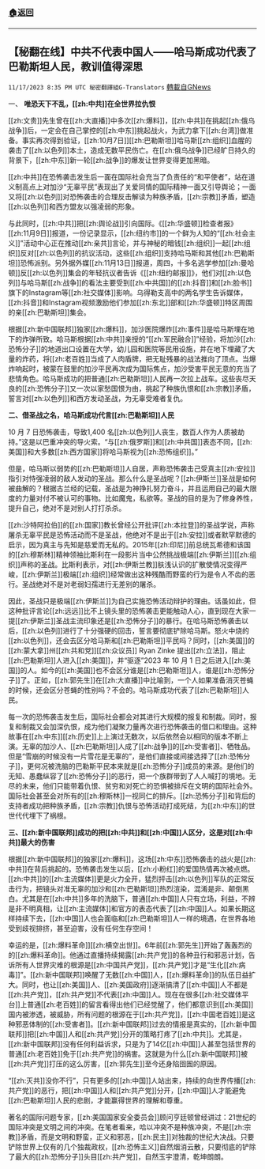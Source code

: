 ###  [:house:返回](README.md)
---


## 【秘翻在线】中共不代表中国人——哈马斯成功代表了巴勒斯坦人民，教训值得深思
`11/17/2023 8:35 PM UTC 秘密翻譯組G-Translators` [轉載自GNews](https://gnews.org/articles/1988992)

         

一、    **唯恐天下不乱，[[zh:中共]]在全世界拉仇恨**

[[zh:文贵]]先生曾在[[zh:大直播]]中多次[[zh:爆料]]，[[zh:中共]]在挑起[[zh:俄乌战争]]后，一定会在自己掌控的[[zh:中东]]挑起战火，为武力拿下[[zh:台湾]]做准备。事实再次得到验证，[[zh:10月7日]][[zh:巴勒斯坦]]哈马斯[[zh:组织]]血腥的袭击了[[zh:以色列]]本土，造成无数平民伤亡。在[[zh:俄乌战争]]已经旷日持久的背景下，[[zh:中东]]新一轮[[zh:战争]]的爆发让世界变得更加黑暗。

[[zh:中共]]在恐怖袭击发生后一面在国际社会充当了负责任的“和平使者”，站在道义制高点上对加沙“无辜平民”表现出了关爱同情的国际精神一面又引导舆论；一面又将[[zh:以色列]]对恐怖袭击的合理反击解读为种族矛盾，[[zh:宗教]]矛盾，塑造[[zh:以色列]]和西方盟友以强凌弱的形象。

与此同时，[[zh:中共]]把[[zh:舆论战]]引向国际。《[[zh:华盛顿]]检查者报》[[zh:11月9日]]报道，一份记录显示，[[zh:纽约市]]的一个鲜为人知的“[[zh:社会主义]]”活动中心正在推动[[zh:亲共]]言论，并与神秘的暗钱[[zh:组织]]一起[[zh:组织]]反对[[zh:以色列]]的抗议活动，这些[[zh:组织]]支持哈马斯和其他[[zh:巴勒斯坦]]恐怖派别。另外据外媒[[zh:11月13日]]报道，周四，十多名逃学参加[[zh:曼哈顿]]反[[zh:以色列]]集会的年轻抗议者告诉《[[zh:纽约邮报]]》，他们对[[zh:以色列]]与哈马斯[[zh:战争]]的看法主要受到[[zh:中共国]]的[[zh:抖音]]和[[zh:脸书]]旗下的Instagram等[[zh:社交媒体]]影响。乌得勒支高中的两名学生告诉媒体，[[zh:抖音]]和Instagram视频激励他们参加[[zh:东北]]部和[[zh:华盛顿]]特区周围的亲[[zh:巴勒斯坦]]集会。

根据[[zh:新中国联邦]]独家[[zh:爆料]]，加沙医院爆炸[[zh:事件]]是哈马斯埋在地下的炸弹所致。哈马斯根据[[zh:中共]]亲授的“[[zh:军民融合]]”经验，将加沙[[zh:恐怖分子]]的地道出口设置在大学，幼儿园和医院等民用设施，并在地下埋藏了大量的炸药，将[[zh:老百姓]]当成了人肉盾牌，把无耻残暴的战法推向了顶点。当爆炸响起时，被蒙在鼓里的加沙平民再次成为国际焦点，加沙受害平民无意的充当了悲情角色。哈马斯成功的把普通[[zh:巴勒斯坦]]人民再一次拉上战车。这些丧尽天良的[[zh:恐怖分子]]又一次以家愁国恨为由，挑起了种族仇恨和[[zh:宗教]]矛盾，誓言对[[zh:以色列]]和西方发动圣战，为无辜受难者复仇。

**二、借圣战之名，哈马斯成功代言[[zh:巴勒斯坦]]人民**

10 月 7 日恐怖袭击，导致1,400 名[[zh:以色列]]人丧生，数百人作为人质被劫持。”这是以巴重冲突的导火索。“与[[zh:俄罗斯]]和[[zh:中共国]]表态不同，[[zh:美国]]和大多数[[zh:西方国家]]将哈马斯视为[[zh:恐怖组织]]。”

但是，哈马斯以弱势的[[zh:巴勒斯坦]]人自居，声称恐怖袭击己受真主[[zh:安拉]]指引对恃强凌弱的敌人发动的圣战。那么什么是圣战呢？[[zh:伊斯兰]]圣战是如何被曲解的？根据古兰经的记载，圣战是为神挣扎努力奋斗，并且运用自己的最大限度的力量对付不被认可的事物。比如魔鬼，私欲等。圣战的目的是为了修身养性，提升自己，绝对不是对别人打打杀杀。

[[zh:沙特阿拉伯]]的[[zh:国家]]教长曾经公开批评[[zh:本拉登]]的圣战学说，声称屠杀无辜平民是恐怖活动而不是圣战，他绝对不是出于[[zh:安拉]]或者默罕默德的启示，因为真主与先知是慈爱而无私的。2015年[[zh:印尼]]前总统瓦希德和该国的[[zh:穆斯林]]精神领袖比斯利在一段影片当中公然挑战极端[[zh:伊斯兰]][[zh:组织]]声称的圣战。比斯利表示，对[[zh:伊斯兰教]]肤浅认识的扩散使情况变得严峻，[[zh:伊斯兰]]极端[[zh:组织]]经常做出这种残酷而野蛮的行为是令人不齿的恶行。圣战绝对不是对老弱妇孺进行无差别的屠杀。

因此，圣战只是极端[[zh:伊斯兰]]为自己实施恐怖活动辩护的理由。话虽如此，但这种批评言论[[zh:远远]]比不上镜头里的恐怖袭击更能触动人心，直到现在大家一提[[zh:伊斯兰]]圣战主流印象还是[[zh:恐怖分子]]的暴行。在哈马斯恐怖袭击以后，[[zh:以色列]]进行了十分强硬的回击，誓言要彻底铲除哈马斯。怒火中烧的[[zh:以色列]]，还会去区分哈马斯和[[zh:巴勒斯坦]]平民吗？同时，[[zh:美国]]的[[zh:蒙大拿]]州[[zh:共和党]][[zh:众议员]] Ryan Zinke 提出[[zh:立法]]，阻止[[zh:巴勒斯坦]]人进入[[zh:美国]]，并“驱逐”2023 年 10 月 1 日之后进入[[zh:美国]]的人。如今的[[zh:美国]]也不会区分谁是[[zh:巴勒斯坦]]人，谁是[[zh:恐怖分子]]了。正如，[[zh:郭先生]]在[[zh:大直播]]中比喻到，一个人如果准备消灭苍蝇的时候，还会区分苍蝇的性别吗？不会的。哈马斯成功代表了[[zh:巴勒斯坦]]人民。

每一次的恐怖袭击发生后，国际社会都会对其进行大规模的报复和制裁。同时，报复和制裁又会加深仇恨，成为他们凝聚力量再次进行恐怖袭击的借口和理由。这种故事在[[zh:中东]][[zh:历史]]上上演过无数次，以后依然会以相同的版本不断上演。无辜的加沙人、[[zh:巴勒斯坦]]人成了[[zh:战争]]的[[zh:受害者]]、牺牲品。但是“雪崩的时候没有一片雪花是无辜的”，是他们直接或间接选择了[[zh:恐怖分子]]，更何况被洗脑的巴勒斯平民本来就是[[zh:恐怖分子]]成员的来源。是他们的无知、愚蠢纵容了[[zh:恐怖分子]]的恶行，把一个族群带到了人人喊打的境地。无尽的未来，他们只能带着仇恨、贫穷和对死亡的恐惧被排斥在文明的国际社会外。国际社会甚至会对所有的[[zh:穆斯林]]一视同仁的排斥。[[zh:恐怖分子]]和背后的支持者成功把种族矛盾，[[zh:宗教]]仇恨与恐怖活动打成死结，为[[zh:中东]]的世世代代埋下了祸根。

**三、[[zh:新中国联邦]]成功的把[[zh:中共]]和[[zh:中国]]人区分，这是对[[zh:中共]]最大的伤害**

根据[[zh:新中国联邦]]的独家[[zh:爆料]]，这场[[zh:中东]]恐怖袭击的战火是[[zh:中共]]在背后挑起的。恐怖袭击发生以后，[[zh:小粉红]]的爱国热情再次被点燃。[[zh:中共]]的[[zh:主流媒体]]更是火力全开，猛烈抨击[[zh:以色列]]军队的正常反击行为，把镜头对准无辜的加沙和[[zh:巴勒斯坦]]热烈渲染，混淆是非、颠倒黑白。尤其是在[[zh:中共]]多年的洗脑下，普通[[zh:中国]]人只有立场，利益，不辨是非不明真相，让[[zh:主流媒体]]和官方的表态代表了[[zh:中国]]人。如果长期这样持续下去，[[zh:中国]]人也会面临和[[zh:巴勒斯坦]]人一样的境遇，在世界各地受到歧视排挤，甚至迫害，没有任何生存空间！

幸运的是，[[zh:爆料革命]][[zh:横空出世]]。6年前[[zh:郭先生]]开始了轰轰烈的的[[zh:爆料革命]]。他通过直播持续揭露[[zh:共产党]]的各种丑行和邪恶计划，告诉所有人世界灾难的根源是[[zh:中国共产党]]，[[zh:共产党]]才是“生化[[zh:病毒]]”。[[zh:新中国联邦]]唤醒了无数[[zh:中国]]人，[[zh:爆料革命]]的队伍日益扩大。同时，也让[[zh:美国]]人、[[zh:美国政府]]逐渐搞清了[[zh:中国]]人不都是[[zh:共产党]]，[[zh:共产党]]不代表[[zh:中国]]人。现在在很多[[zh:社交媒体平台]]上普通[[zh:老百姓]]的留言看得出他们已经觉醒了，他们都意识到[[zh:美国]]国内被渗透，被威胁，所有问题的根源在于[[zh:共产党]]，[[zh:中国老百姓]]是这种邪恶体制的[[zh:受害者]]。[[zh:新中国联邦]]过去的情报是真实的，[[zh:新中国联邦]]把[[zh:中国]]人和[[zh:共产党]]分开的策略打疼了[[zh:中共]]。尤其是，[[zh:新中国联邦]]没有任何利益诉求，只是为了14亿[[zh:中国]]人甚至包括世界的普通[[zh:老百姓]]免于[[zh:共产党]]的祸害。这就是为什么[[zh:新中国联邦]]被[[zh:共产党]]打压的这么厉害，[[zh:郭先生]]至今还身陷囹圄的原因。

“[[zh:灭共]]没你不行”，只有更多的[[zh:中国]]人站出来，持续的向世界传播[[zh:共产党]]的恶行，把[[zh:中国]]人和[[zh:共产党]]分开，[[zh:中国]]人才能避免[[zh:巴勒斯坦]]人民的悲剧，才能赢得世界的理解和尊重。

著名的国际问题专家，[[zh:美国国家安全委员会]]顾问亨廷顿曾经讲过：21世纪的国际冲突是文明之间的冲突。在笔者看来，哈以冲突不是种族冲突，不是[[zh:宗教]]矛盾，而是文明和野蛮，正义和邪恶，[[zh:民主]]对独裁的世纪大决战。只要铲除世界上仅有的几个独裁政权，[[zh:恐怖主义]]自然烟消云散，只要彻底的铲除了最大的[[zh:恐怖分子]]头目[[zh:共产党]]，自然玉宇澄清，乾坤朗朗。
